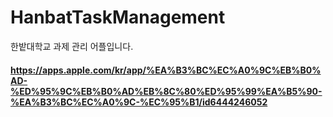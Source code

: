 # HanbatTaskManagement

한밭대학교 과제 관리 어플입니다.

#### https://apps.apple.com/kr/app/%EA%B3%BC%EC%A0%9C%EB%B0%AD-%ED%95%9C%EB%B0%AD%EB%8C%80%ED%95%99%EA%B5%90-%EA%B3%BC%EC%A0%9C-%EC%95%B1/id6444246052
